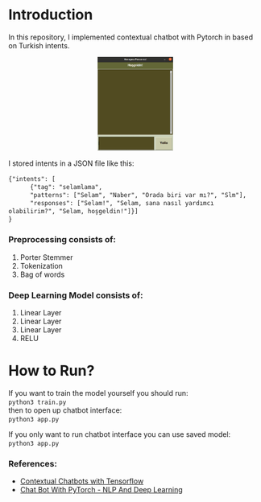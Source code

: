 # Introduction

In this repository, I implemented contextual chatbot with Pytorch in based on Turkish intents.

<p align="center"><img src="assets/app.gif" width="150"></p>

I stored intents in a JSON file like this:

```
{"intents": [
      {"tag": "selamlama",
      "patterns": ["Selam", "Naber", "Orada biri var mı?", "Slm"],
      "responses": ["Selam!", "Selam, sana nasıl yardımcı olabilirim?", "Selam, hoşgeldin!"]}]
}
```

### Preprocessing consists of:
1. Porter Stemmer
2. Tokenization
3. Bag of words

### Deep Learning Model consists of:
1. Linear Layer
2. Linear Layer
3. Linear Layer
4. RELU

# How to Run?
If you want to train the model yourself you should run:  
`python3 train.py`  
then to open up chatbot interface:  
`python3 app.py`

If you only want to run chatbot interface you can use saved model:  
`python3 app.py`

### References:
* [Contextual Chatbots with Tensorflow](#https://chatbotsmagazine.com/contextual-chat-bots-with-tensorflow-4391749d0077)  
* [Chat Bot With PyTorch - NLP And Deep Learning](#https://www.youtube.com/playlist?list=PLqnslRFeH2UrFW4AUgn-eY37qOAWQpJyg)